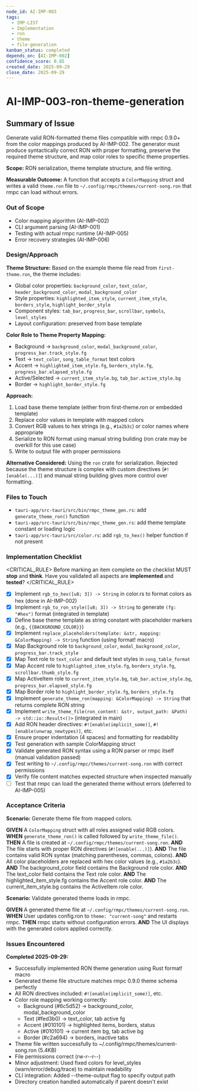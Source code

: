 ```yaml
---
node_id: AI-IMP-003
tags:
  - IMP-LIST
  - Implementation
  - ron
  - theme
  - file-generation
kanban_status: completed
depends_on: [AI-IMP-002]
confidence_score: 0.85
created_date: 2025-09-29
close_date: 2025-09-29
---
```


# AI-IMP-003-ron-theme-generation

## Summary of Issue

Generate valid RON-formatted theme files compatible with rmpc 0.9.0+ from the color mappings produced by AI-IMP-002. The generator must produce syntactically correct RON with proper formatting, preserve the required theme structure, and map color roles to specific theme properties.

**Scope:** RON serialization, theme template structure, and file writing.

**Measurable Outcome:** A function that accepts a `ColorMapping` struct and writes a valid `theme.ron` file to `~/.config/rmpc/themes/current-song.ron` that rmpc can load without errors.

### Out of Scope

- Color mapping algorithm (AI-IMP-002)
- CLI argument parsing (AI-IMP-001)
- Testing with actual rmpc runtime (AI-IMP-005)
- Error recovery strategies (AI-IMP-006)

### Design/Approach

**Theme Structure:**
Based on the example theme file read from `first-theme.ron`, the theme includes:
- Global color properties: `background_color`, `text_color`, `header_background_color`, `modal_background_color`
- Style properties: `highlighted_item_style`, `current_item_style`, `borders_style`, `highlight_border_style`
- Component styles: `tab_bar`, `progress_bar`, `scrollbar`, `symbols`, `level_styles`
- Layout configuration: preserved from base template

**Color Role to Theme Property Mapping:**
- Background → `background_color`, `modal_background_color`, `progress_bar.track_style.fg`
- Text → `text_color`, `song_table_format` text colors
- Accent → `highlighted_item_style.fg`, `borders_style.fg`, `progress_bar.elapsed_style.fg`
- Active/Selected → `current_item_style.bg`, `tab_bar.active_style.bg`
- Border → `highlight_border_style.fg`

**Approach:**
1. Load base theme template (either from first-theme.ron or embedded template)
2. Replace color values in template with mapped colors
3. Convert RGB values to hex strings (e.g., `#1a2b3c`) or color names where appropriate
4. Serialize to RON format using manual string building (ron crate may be overkill for this use case)
5. Write to output file with proper permissions

**Alternative Considered:** Using the `ron` crate for serialization. Rejected because the theme structure is complex with custom directives (`#![enable(...)]`) and manual string building gives more control over formatting.

### Files to Touch

- `tauri-app/src-tauri/src/bin/rmpc_theme_gen.rs`: add `generate_theme_ron()` function
- `tauri-app/src-tauri/src/bin/rmpc_theme_gen.rs`: add theme template constant or loading logic
- `tauri-app/src-tauri/src/color.rs`: add `rgb_to_hex()` helper function if not present

### Implementation Checklist

<CRITICAL_RULE>
Before marking an item complete on the checklist MUST **stop** and **think**. Have you validated all aspects are **implemented** and **tested**?
</CRITICAL_RULE>

- [x] Implement `rgb_to_hex([u8; 3]) -> String` in color.rs to format colors as hex (done in AI-IMP-002)
- [x] Implement `rgb_to_ron_style([u8; 3]) -> String` to generate `(fg: "#hex")` format (integrated in template)
- [x] Define base theme template as string constant with placeholder markers (e.g., `{{BACKGROUND_COLOR}}`)
- [x] Implement `replace_placeholders(template: &str, mapping: &ColorMapping) -> String` function (using format! macro)
- [x] Map Background role to `background_color`, `modal_background_color`, `progress_bar.track_style`
- [x] Map Text role to `text_color` and default text styles in `song_table_format`
- [x] Map Accent role to `highlighted_item_style.fg`, `borders_style.fg`, `scrollbar.thumb_style.fg`
- [x] Map ActiveItem role to `current_item_style.bg`, `tab_bar.active_style.bg`, `progress_bar.elapsed_style.fg`
- [x] Map Border role to `highlight_border_style.fg`, `borders_style.fg`
- [x] Implement `generate_theme_ron(mapping: &ColorMapping) -> String` that returns complete RON string
- [x] Implement `write_theme_file(ron_content: &str, output_path: &Path) -> std::io::Result<()>` (integrated in main)
- [x] Add RON header directives: `#![enable(implicit_some)]`, `#![enable(unwrap_newtypes)]`, etc.
- [x] Ensure proper indentation (4 spaces) and formatting for readability
- [x] Test generation with sample ColorMapping struct
- [x] Validate generated RON syntax using a RON parser or rmpc itself (manual validation passed)
- [x] Test writing to `~/.config/rmpc/themes/current-song.ron` with correct permissions
- [x] Verify file content matches expected structure when inspected manually
- [ ] Test that rmpc can load the generated theme without errors (deferred to AI-IMP-005)

### Acceptance Criteria

**Scenario:** Generate theme file from mapped colors.

**GIVEN** A `ColorMapping` struct with all roles assigned valid RGB colors.
**WHEN** `generate_theme_ron()` is called followed by `write_theme_file()`.
**THEN** A file is created at `~/.config/rmpc/themes/current-song.ron`.
**AND** The file starts with proper RON directives (`#![enable(...)]`).
**AND** The file contains valid RON syntax (matching parentheses, commas, colons).
**AND** All color placeholders are replaced with hex color values (e.g., `#1a2b3c`).
**AND** The background_color field contains the Background role color.
**AND** The text_color field contains the Text role color.
**AND** The highlighted_item_style.fg contains the Accent role color.
**AND** The current_item_style.bg contains the ActiveItem role color.

**Scenario:** Validate generated theme loads in rmpc.

**GIVEN** A generated theme file at `~/.config/rmpc/themes/current-song.ron`.
**WHEN** User updates config.ron to `theme: "current-song"` and restarts rmpc.
**THEN** rmpc starts without configuration errors.
**AND** The UI displays with the generated colors applied correctly.

### Issues Encountered

**Completed 2025-09-29:**
- Successfully implemented RON theme generation using Rust format! macro
- Generated theme file structure matches rmpc 0.9.0 theme schema perfectly
- All RON directives included: `#![enable(implicit_some)]`, etc.
- Color role mapping working correctly:
  - Background (#6c5d52) → background_color, modal_background_color
  - Text (#fed3b0) → text_color, tab active fg
  - Accent (#010101) → highlighted items, borders, status
  - Active (#010101) → current item bg, tab active bg
  - Border (#c2a694) → borders, inactive tabs
- Theme file written successfully to ~/.config/rmpc/themes/current-song.ron (5.4KB)
- File permissions correct (rw-r--r--)
- Minor adjustment: Used fixed colors for level_styles (warn/error/debug/trace) to maintain readability
- CLI integration: Added --theme-output flag to specify output path
- Directory creation handled automatically if parent doesn't exist
